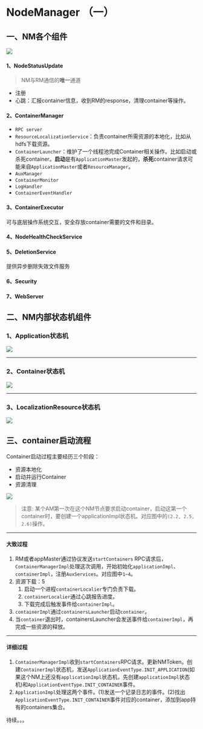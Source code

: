 # NodeManager （一） #

## 一、NM各个组件 ##

![](https://github.com/loull521/hadoop-yarn-src-read/raw/master/raw/pictures/nm/Node-Manager-Diagram.png)

#### 1、NodeStatusUpdate ####

> NM与RM通信的**唯一**通道

- 注册
- 心跳：汇报container信息，收到RM的response，清理container等操作。

#### 2、ContainerManager ####

- `RPC server`
- `ResourceLocalizationService`：负责container所需资源的本地化，比如从hdfs下载资源。
- `ContainerLauncher`：维护了一个线程池完成Container相关操作。比如启动或杀死container。**启动**是有`ApplicationMaster`发起的，**杀死**container请求可能来自`ApplicationMaster`或者`ResourceManager`。
- `AuxManager`
- `ContainerMonitor`
- `LogHandler`
- `ContainerEventHandler`

#### 3、ContainerExecutor ####

可与底层操作系统交互，安全存放container需要的文件和目录。

#### 4、NodeHealthCheckService ####

#### 5、DeletionService ####

提供异步删除失效文件服务

#### 6、Security ####

#### 7、WebServer ####

## 二、NM内部状态机组件 ##

### 1、Application状态机 ###

![](https://github.com/loull521/hadoop-yarn-src-read/raw/master/raw/pictures/nm/nm_application.png)

----------

### 2、Container状态机 ###

![](https://github.com/loull521/hadoop-yarn-src-read/raw/master/raw/pictures/nm/nm_container.png)

----------

### 3、LocalizationResource状态机 ###

![](https://github.com/loull521/hadoop-yarn-src-read/raw/master/raw/pictures/nm/nn_LocalizedResource.png)

## 三、container启动流程 ##

Container启动过程主要经历三个阶段：

- 资源本地化
- 启动并运行Container
- 资源清理

![](https://github.com/loull521/hadoop-yarn-src-read/raw/master/raw/pictures/nm/nm_start_container_2.png)

> 注意:
> 某个AM第一次在这个NM节点要求启动container，启动这第一个container时，要创建一个applicationImpl状态机。对应图中的`(2.2, 2.5, 2.6)`操作。

----------

#### 大致过程 ####

1. RM或者appMaster通过协议发送`startContainers` RPC请求后，`ContainerManagerImpl`处理这次调用，开始初始化`applicationImpl`、`containerImpl`，注册`AuxServices`。对应图中`1~4`。
2. 资源下载：5
	1. 启动一个进程`containerLocalier`专门负责下载。
	2. `containerLocalier`通过心跳报告进度。
	3. 下载完成后触发事件给`containerImpl`。
3. `containerImpl`通过`containersLauncher`启动`container`。
4. 当`container`退出时，containersLauncher会发送事件给`containerImpl`，再完成一些资源的释放。

----------

#### 详细过程 ####

1. `ContainerManagerImpl`收到`startContainers`RPC请求。更新NMToken。创建`ContainerImpl`状态机，发送`ApplicationEventType.INIT_APPLICATION`(如果这个NM上还没有`applicationImpl`状态机，先创建`applicationImpl`状态机)和`ApplicationEventType.INIT_CONTAINER`事件。
2. `ApplicationImpl`处理这两个事件。(1)发送一个记录日志的事件。(2)找出`ApplicationEventType.INIT_CONTAINER`事件对应的container，添加到app持有的containers集合。


待续。。。
